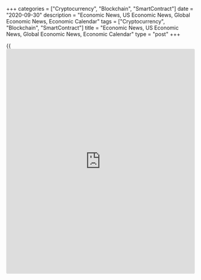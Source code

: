 +++
categories = ["Cryptocurrency", "Blockchain", "SmartContract"]
date = "2020-09-30"
description = "Economic News, US Economic News, Global Economic News, Economic Calendar"
tags = ["Cryptocurrency", "Blockchain", "SmartContract"]
title = "Economic News, US Economic News, Global Economic News, Economic Calendar"
type = "post"
+++

{{<iframe id="large-banner" src="https://www.bounty.group/#slide=17.0" width="100%" height="600" scrolling="no" style="border: 0px solid rgb(216, 221, 230); border-radius: 3px;">}}

Hong Kong's retail sales continued to decline in August, albeit at a
softer rate, figures from the Census and Statistics Department showed on
Wednesday. The retail sales volume declined 13.4 percent year-on-year in
August, following a 23.8 percent decrease in July. The value of retail
sales decreased... [Read more...][1]

Japan's leading index rose less than initially estimated in July, final
data from the Cabinet Office showed on Wednesday. The leading index,
which measures the future economic activity, rose to 86.7 in July from
83.8 in June. In the initial estimate, the reading was 86.9. The
coincident index increased... [Read more...][2]

Malaysia's producer prices declined at a softer rate in August, figures
from the Department of Statistics showed on Wednesday. The producer
price index fell 2.8 percent year-on-year in August, following a 3.5
percent decrease in July.  Among sectors, prices of mining declined the
most by 33.7 percent... [Read more...][3]

[View All][4]

   1. www.rtt[news](https://www.letsplayfx.com/blog/forex-news-website/).com/3132685/hong-kong-retail-sales-continues-to-fall.aspx?type=aeco
   2. www.rtt[news](https://www.letsplayfx.com/blog/forex-news-website/).com/3132655/japan-leading-index-rises-less-than-estimated.aspx?type=aeco
   3. www.rtt[news](https://www.letsplayfx.com/blog/forex-news-website/).com/3132518/malaysia-producer-prices-decline-slows-in-august.aspx?type=aeco
   4. www.rtt[news](https://www.letsplayfx.com/blog/forex-news-website/).com/list/asian-economic-[news](https://www.letsplayfx.com/blog/forex-news-website/).aspx